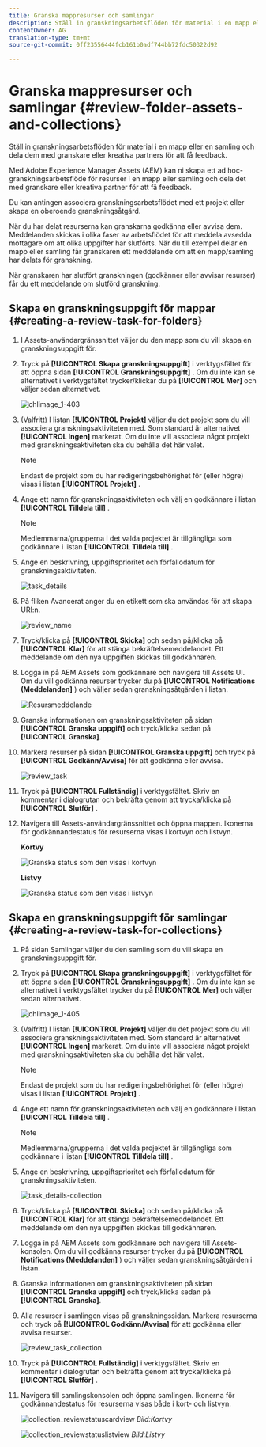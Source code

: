 ```yaml
---
title: Granska mappresurser och samlingar
description: Ställ in granskningsarbetsflöden för material i en mapp eller en samling och dela dem med granskare eller kreativa partners för att få feedback.
contentOwner: AG
translation-type: tm+mt
source-git-commit: 0ff23556444fcb161b0adf744bb72fdc50322d92

---
```



# Granska mappresurser och samlingar {#review-folder-assets-and-collections}

Ställ in granskningsarbetsflöden för material i en mapp eller en samling och dela dem med granskare eller kreativa partners för att få feedback.

Med Adobe Experience Manager Assets (AEM) kan ni skapa ett ad hoc-granskningsarbetsflöde för resurser i en mapp eller samling och dela det med granskare eller kreativa partner för att få feedback.

Du kan antingen associera granskningsarbetsflödet med ett projekt eller skapa en oberoende granskningsåtgärd.

När du har delat resurserna kan granskarna godkänna eller avvisa dem. Meddelanden skickas i olika faser av arbetsflödet för att meddela avsedda mottagare om att olika uppgifter har slutförts. När du till exempel delar en mapp eller samling får granskaren ett meddelande om att en mapp/samling har delats för granskning.

När granskaren har slutfört granskningen (godkänner eller avvisar resurser) får du ett meddelande om slutförd granskning.

## Skapa en granskningsuppgift för mappar {#creating-a-review-task-for-folders}

1. I Assets-användargränssnittet väljer du den mapp som du vill skapa en granskningsuppgift för.
1. Tryck på **[!UICONTROL Skapa granskningsuppgift]** i verktygsfältet för att öppna sidan **[!UICONTROL Granskningsuppgift]** . Om du inte kan se alternativet i verktygsfältet trycker/klickar du på **[!UICONTROL Mer]** och väljer sedan alternativet.

   ![chlimage_1-403](assets/chlimage_1-403.png)

1. (Valfritt) I listan **[!UICONTROL Projekt]** väljer du det projekt som du vill associera granskningsaktiviteten med. Som standard är alternativet **[!UICONTROL Ingen]** markerat. Om du inte vill associera något projekt med granskningsaktiviteten ska du behålla det här valet.

   >[!NOTE]
   >
   >Endast de projekt som du har redigeringsbehörighet för (eller högre) visas i listan **[!UICONTROL Projekt]** .

1. Ange ett namn för granskningsaktiviteten och välj en godkännare i listan **[!UICONTROL Tilldela till]** .

   >[!NOTE]
   >
   >Medlemmarna/grupperna i det valda projektet är tillgängliga som godkännare i listan **[!UICONTROL Tilldela till]** .

1. Ange en beskrivning, uppgiftsprioritet och förfallodatum för granskningsaktiviteten.

   ![task_details](assets/task_details.png)

1. På fliken Avancerat anger du en etikett som ska användas för att skapa URI:n.

   ![review_name](assets/review_name.png)

1. Tryck/klicka på **[!UICONTROL Skicka]** och sedan på/klicka på **[!UICONTROL Klar]** för att stänga bekräftelsemeddelandet. Ett meddelande om den nya uppgiften skickas till godkännaren.
1. Logga in på AEM Assets som godkännare och navigera till Assets UI. Om du vill godkänna resurser trycker du på **[!UICONTROL Notifications (Meddelanden]** ) och väljer sedan granskningsåtgärden i listan.

   ![Resursmeddelande](assets/aemAssetsNotification.png)

1. Granska informationen om granskningsaktiviteten på sidan **[!UICONTROL Granska uppgift]** och tryck/klicka sedan på **[!UICONTROL Granska]**.
1. Markera resurser på sidan **[!UICONTROL Granska uppgift]** och tryck på **[!UICONTROL Godkänn/Avvisa]** för att godkänna eller avvisa.

   ![review_task](assets/review_task.png)

1. Tryck på **[!UICONTROL Fullständig]** i verktygsfältet. Skriv en kommentar i dialogrutan och bekräfta genom att trycka/klicka på **[!UICONTROL Slutför]** .
1. Navigera till Assets-användargränssnittet och öppna mappen. Ikonerna för godkännandestatus för resurserna visas i kortvyn och listvyn.

   **Kortvy**

   ![Granska status som den visas i kortvyn](assets/chlimage_1-404.png)

   **Listvy**

   ![Granska status som den visas i listvyn](assets/review_status_listview.png)

## Skapa en granskningsuppgift för samlingar {#creating-a-review-task-for-collections}

1. På sidan Samlingar väljer du den samling som du vill skapa en granskningsuppgift för.
1. Tryck på **[!UICONTROL Skapa granskningsuppgift]** i verktygsfältet för att öppna sidan **[!UICONTROL Granskningsuppgift]** . Om du inte kan se alternativet i verktygsfältet trycker du på **[!UICONTROL Mer]** och väljer sedan alternativet.

   ![chlimage_1-405](assets/chlimage_1-405.png)

1. (Valfritt) I listan **[!UICONTROL Projekt]** väljer du det projekt som du vill associera granskningsaktiviteten med. Som standard är alternativet **[!UICONTROL Ingen]** markerat. Om du inte vill associera något projekt med granskningsaktiviteten ska du behålla det här valet.

   >[!NOTE]
   >
   >Endast de projekt som du har redigeringsbehörighet för (eller högre) visas i listan **[!UICONTROL Projekt]** .

1. Ange ett namn för granskningsaktiviteten och välj en godkännare i listan **[!UICONTROL Tilldela till]** .

   >[!NOTE]
   >
   >Medlemmarna/grupperna i det valda projektet är tillgängliga som godkännare i listan **[!UICONTROL Tilldela till]** .

1. Ange en beskrivning, uppgiftsprioritet och förfallodatum för granskningsaktiviteten.

   ![task_details-collection](assets/task_details-collection.png)

1. Tryck/klicka på **[!UICONTROL Skicka]** och sedan på/klicka på **[!UICONTROL Klar]** för att stänga bekräftelsemeddelandet. Ett meddelande om den nya uppgiften skickas till godkännaren.
1. Logga in på AEM Assets som godkännare och navigera till Assets-konsolen. Om du vill godkänna resurser trycker du på **[!UICONTROL Notifications (Meddelanden]** ) och väljer sedan granskningsåtgärden i listan.
1. Granska informationen om granskningsaktiviteten på sidan **[!UICONTROL Granska uppgift]** och tryck/klicka sedan på **[!UICONTROL Granska]**.
1. Alla resurser i samlingen visas på granskningssidan. Markera resurserna och tryck på **[!UICONTROL Godkänn/Avvisa]** för att godkänna eller avvisa resurser.

   ![review_task_collection](assets/review_task_collection.png)

1. Tryck på **[!UICONTROL Fullständig]** i verktygsfältet. Skriv en kommentar i dialogrutan och bekräfta genom att trycka/klicka på **[!UICONTROL Slutför]** .
1. Navigera till samlingskonsolen och öppna samlingen. Ikonerna för godkännandestatus för resurserna visas både i kort- och listvyn.

   ![collection_reviewstatuscardview](assets/collection_reviewstatuscardview.png)
   *Bild:Kortvy*

   ![collection_reviewstatuslistview](assets/collection_reviewstatuslistview.png)
   *Bild:Listvy*
